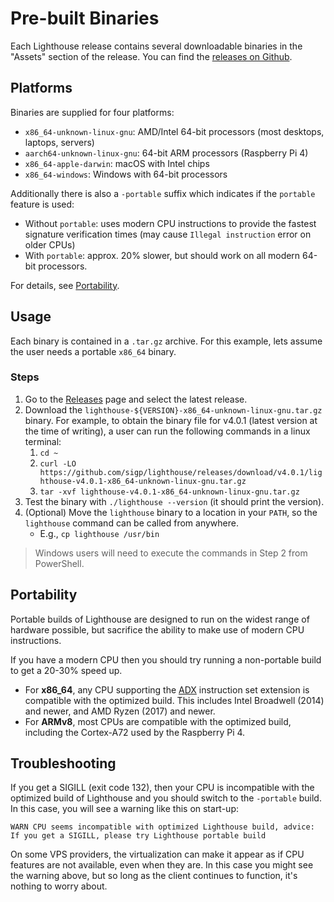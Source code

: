 # Pre-built Binaries

Each Lighthouse release contains several downloadable binaries in the "Assets"
section of the release. You can find the [releases
on Github](https://github.com/sigp/lighthouse/releases).

## Platforms

Binaries are supplied for four platforms:

- `x86_64-unknown-linux-gnu`: AMD/Intel 64-bit processors (most desktops, laptops, servers)
- `aarch64-unknown-linux-gnu`: 64-bit ARM processors (Raspberry Pi 4)
- `x86_64-apple-darwin`: macOS with Intel chips
- `x86_64-windows`: Windows with 64-bit processors

Additionally there is also a `-portable` suffix which indicates if the `portable` feature is used:

- Without `portable`: uses modern CPU instructions to provide the fastest signature verification times (may cause `Illegal instruction` error on older CPUs)
- With `portable`: approx. 20% slower, but should work on all modern 64-bit processors.

For details, see [Portability](#portability).

## Usage

Each binary is contained in a `.tar.gz` archive. For this example, lets assume the user needs
a portable `x86_64` binary.

### Steps

1. Go to the [Releases](https://github.com/sigp/lighthouse/releases) page and
   select the latest release.
1. Download the `lighthouse-${VERSION}-x86_64-unknown-linux-gnu.tar.gz` binary. For example, to obtain the binary file for v4.0.1 (latest version at the time of writing), a user can run the following commands in a linux terminal:
    1. `cd ~`
    1. `curl -LO https://github.com/sigp/lighthouse/releases/download/v4.0.1/lighthouse-v4.0.1-x86_64-unknown-linux-gnu.tar.gz`
    1. `tar -xvf lighthouse-v4.0.1-x86_64-unknown-linux-gnu.tar.gz`
1. Test the binary with `./lighthouse --version` (it should print the version).
1. (Optional) Move the `lighthouse` binary to a location in your `PATH`, so the `lighthouse` command can be called from anywhere.
    - E.g., `cp lighthouse /usr/bin`

> Windows users will need to execute the commands in Step 2 from PowerShell.

## Portability

Portable builds of Lighthouse are designed to run on the widest range of hardware possible, but
sacrifice the ability to make use of modern CPU instructions.

If you have a modern CPU then you should try running a non-portable build to get a 20-30% speed up.

* For **x86_64**, any CPU supporting the [ADX](https://en.wikipedia.org/wiki/Intel_ADX) instruction set
extension is compatible with the optimized build. This includes Intel Broadwell (2014)
and newer, and AMD Ryzen (2017) and newer.
* For **ARMv8**, most CPUs are compatible with the optimized build, including the Cortex-A72 used by
the Raspberry Pi 4.

## Troubleshooting

If you get a SIGILL (exit code 132), then your CPU is incompatible with the optimized build
of Lighthouse and you should switch to the `-portable` build. In this case, you will see a
warning like this on start-up:

```
WARN CPU seems incompatible with optimized Lighthouse build, advice: If you get a SIGILL, please try Lighthouse portable build
```

On some VPS providers, the virtualization can make it appear as if CPU features are not available,
even when they are. In this case you might see the warning above, but so long as the client
continues to function, it's nothing to worry about.
